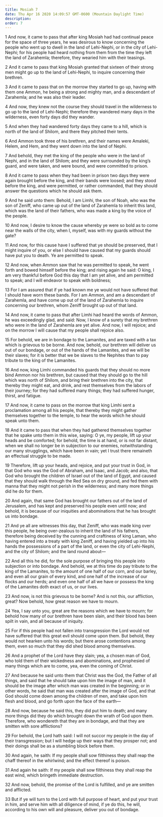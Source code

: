 ```yaml
---
title: Mosiah 7
date: Thu Apr 16 2020 14:09:57 GMT-0600 (Mountain Daylight Time)
description: 
order: 7
---
```


<p>
  1 And now, it came to pass that after king Mosiah had had continual peace for
  the space of three years, he was desirous to know concerning the people who
  went up to dwell in the land of Lehi-Nephi, or in the city of Lehi-Nephi; for
  his people had heard nothing from them from the time they left the land of
  Zarahemla; therefore, they wearied him with their teasings.
</p>
<p>
  2 And it came to pass that king Mosiah granted that sixteen of their strong
  men might go up to the land of Lehi-Nephi, to inquire concerning their
  brethren.
</p>
<span></span>
<p>
  3 And it came to pass that on the morrow they started to go up, having with
  them one Ammon, he being a strong and mighty man, and a descendant of
  Zarahemla; and he was also their leader.
</p>
<p>
  4 And now, they knew not the course they should travel in the wilderness to go
  up to the land of Lehi-Nephi; therefore they wandered many days in the
  wilderness, even forty days did they wander.
</p>
<p>
  5 And when they had wandered forty days they came to a hill, which is north of
  the land of Shilom, and there they pitched their tents.
</p>
<p>
  6 And Ammon took three of his brethren, and their names were Amaleki, Helem,
  and Hem, and they went down into the land of Nephi.
</p>
<p>
  7 And behold, they met the king of the people who were in the land of Nephi,
  and in the land of Shilom; and they were surrounded by the king&#x2019;s
  guard, and were taken, and were bound, and were committed to prison.
</p>
<p>
  8 And it came to pass when they had been in prison two days they were again
  brought before the king, and their bands were loosed; and they stood before
  the king, and were permitted, or rather commanded, that they should answer the
  questions which he should ask them.
</p>
<p>
  9 And he said unto them: Behold, I am Limhi, the son of Noah, who was the son
  of Zeniff, who came up out of the land of Zarahemla to inherit this land,
  which was the land of their fathers, who was made a king by the voice of the
  people.
</p>
<p>
  10 And now, I desire to know the cause whereby ye were so bold as to come near
  the walls of the city, when I, myself, was with my guards without the gate?
</p>
<p>
  11 And now, for this cause have I suffered that ye should be preserved, that I
  might inquire of you, or else I should have caused that my guards should have
  put you to death. Ye are permitted to speak.
</p>
<p>
  12 And now, when Ammon saw that he was permitted to speak, he went forth and
  bowed himself before the king; and rising again he said: O king, I am very
  thankful before God this day that I am yet alive, and am permitted to speak;
  and I will endeavor to speak with boldness;
</p>
<p>
  13 For I am assured that if ye had known me ye would not have suffered that I
  should have worn these bands. For I am Ammon, and am a descendant of
  Zarahemla, and have come up out of the land of Zarahemla to inquire concerning
  our brethren, whom Zeniff brought up out of that land.
</p>
<p>
  14 And now, it came to pass that after Limhi had heard the words of Ammon, he
  was exceedingly glad, and said: Now, I know of a surety that my brethren who
  were in the land of Zarahemla are yet alive. And now, I will rejoice; and on
  the morrow I will cause that my people shall rejoice also.
</p>
<p>
  15 For behold, we are in bondage to the Lamanites, and are taxed with a tax
  which is grievous to be borne. And now, behold, our brethren will deliver us
  out of our bondage, or out of the hands of the Lamanites, and we will be their
  slaves; for it is better that we be slaves to the Nephites than to pay tribute
  to the king of the Lamanites.
</p>
<p>
  16 And now, king Limhi commanded his guards that they should no more bind
  Ammon nor his brethren, but caused that they should go to the hill which was
  north of Shilom, and bring their brethren into the city, that thereby they
  might eat, and drink, and rest themselves from the labors of their journey;
  for they had suffered many things; they had suffered hunger, thirst, and
  fatigue.
</p>
<p>
  17 And now, it came to pass on the morrow that king Limhi sent a proclamation
  among all his people, that thereby they might gather themselves together to
  the temple, to hear the words which he should speak unto them.
</p>
<p>
  18 And it came to pass that when they had gathered themselves together that he
  spake unto them in this wise, saying: O ye, my people, lift up your heads and
  be comforted; for behold, the time is at hand, or is not far distant, when we
  shall no longer be in subjection to our enemies, notwithstanding our many
  strugglings, which have been in vain; yet I trust there remaineth an effectual
  struggle to be made.
</p>
<p>
  19 Therefore, lift up your heads, and rejoice, and put your trust in God, in
  that God who was the God of Abraham, and Isaac, and Jacob; and also, that God
  who brought the children of Israel out of the land of Egypt, and caused that
  they should walk through the Red Sea on dry ground, and fed them with manna
  that they might not perish in the wilderness; and many more things did he do
  for them.
</p>
<p>
  20 And again, that same God has brought our fathers out of the land of
  Jerusalem, and has kept and preserved his people even until now; and behold,
  it is because of our iniquities and abominations that he has brought us into
  bondage.
</p>
<p>
  21 And ye all are witnesses this day, that Zeniff, who was made king over this
  people, he being over-zealous to inherit the land of his fathers, therefore
  being deceived by the cunning and craftiness of king Laman, who having entered
  into a treaty with king Zeniff, and having yielded up into his hands the
  possessions of a part of the land, or even the city of Lehi-Nephi, and the
  city of Shilom; and the land round about&#x2014;
</p>
<p>
  22 And all this he did, for the sole purpose of bringing this people into
  subjection or into bondage. And behold, we at this time do pay tribute to the
  king of the Lamanites, to the amount of one half of our corn, and our barley,
  and even all our grain of every kind, and one half of the increase of our
  flocks and our herds; and even one half of all we have or possess the king of
  the Lamanites doth exact of us, or our lives.
</p>
<p>
  23 And now, is not this grievous to be borne? And is not this, our affliction,
  great? Now behold, how great reason we have to mourn.
</p>
<p>
  24 Yea, I say unto you, great are the reasons which we have to mourn; for
  behold how many of our brethren have been slain, and their blood has been
  spilt in vain, and all because of iniquity.
</p>
<p>
  25 For if this people had not fallen into transgression the Lord would not
  have suffered that this great evil should come upon them. But behold, they
  would not hearken unto his words; but there arose contentions among them, even
  so much that they did shed blood among themselves.
</p>
<p>
  26 And a prophet of the Lord have they slain; yea, a chosen man of God, who
  told them of their wickedness and abominations, and prophesied of many things
  which are to come, yea, even the coming of Christ.
</p>
<p>
  27 And because he said unto them that Christ was the God, the Father of all
  things, and said that he should take upon him the image of man, and it should
  be the image after which man was created in the beginning; or in other words,
  he said that man was created after the image of God, and that God should come
  down among the children of men, and take upon him flesh and blood, and go
  forth upon the face of the earth&#x2014;
</p>
<p>
  28 And now, because he said this, they did put him to death; and many more
  things did they do which brought down the wrath of God upon them. Therefore,
  who wondereth that they are in bondage, and that they are smitten with sore
  afflictions?
</p>
<p>
  29 For behold, the Lord hath said: I will not succor my people in the day of
  their transgression; but I will hedge up their ways that they prosper not; and
  their doings shall be as a stumbling block before them.
</p>
<p>
  30 And again, he saith: If my people shall sow filthiness they shall reap the
  chaff thereof in the whirlwind; and the effect thereof is poison.
</p>
<p>
  31 And again he saith: If my people shall sow filthiness they shall reap the
  east wind, which bringeth immediate destruction.
</p>
<p>
  32 And now, behold, the promise of the Lord is fulfilled, and ye are smitten
  and afflicted.
</p>
<p>
  33 But if ye will turn to the Lord with full purpose of heart, and put your
  trust in him, and serve him with all diligence of mind, if ye do this, he
  will, according to his own will and pleasure, deliver you out of bondage.
</p>
